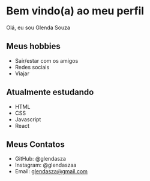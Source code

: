 # Bem vindo(a) ao meu perfil

Olá, eu sou Glenda Souza

## Meus hobbies 

- Sair/estar com os amigos
- Redes sociais
- Viajar

## Atualmente estudando 

- HTML
- CSS
- Javascript 
- React 

## Meus Contatos 

- GitHub: @glendasza
- Instagram: @glendaszaa
- Email: glendasza@gmail.com

